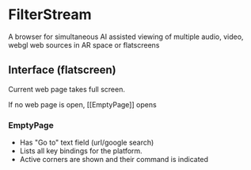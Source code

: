 # FilterStream
A browser for simultaneous AI assisted viewing of multiple audio, video, webgl web sources in AR space or flatscreens


## Interface (flatscreen)

Current web page takes full screen.

If no web page is open, [[EmptyPage]] opens

### EmptyPage
  - Has "Go to" text field (url/google search)
  - Lists all key bindings for the platform.
  - Active corners are shown and their command is indicated

